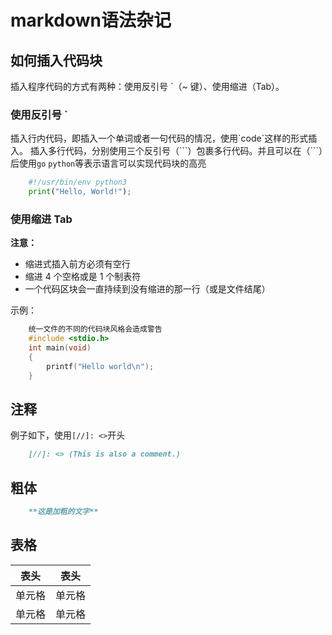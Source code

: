 # markdown语法杂记

## 如何插入代码块

插入程序代码的方式有两种：使用反引号 `（~ 键）、使用缩进（Tab）。

### 使用反引号 `

插入行内代码，即插入一个单词或者一句代码的情况，使用\`code\`这样的形式插入。
插入多行代码，分别使用三个反引号（\`\`\`）包裹多行代码。并且可以在（\`\`\`）后使用`go` `python`等表示语言可以实现代码块的高亮

```python
    #!/usr/bin/env python3
    print("Hello, World!");
 ```

### 使用缩进 Tab

**注意：**

- 缩进式插入前方必须有空行
- 缩进 4 个空格或是 1 个制表符
- 一个代码区块会一直持续到没有缩进的那一行（或是文件结尾）

示例：

```c
    统一文件的不同的代码块风格会造成警告
    #include <stdio.h>
    int main(void)
    {
        printf("Hello world\n");
    }
```

## 注释

[//]: <> (This is also a comment.)
例子如下，使用`[//]: <>`开头

``` markdown
    [//]: <> (This is also a comment.)
```

## 粗体

``` markdown
    **这是加粗的文字** 
```

## 表格

|  表头   | 表头  |
|  ----  | ----  |
| 单元格  | 单元格 |
| 单元格  | 单元格 |